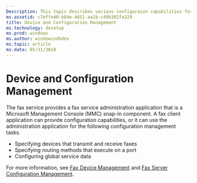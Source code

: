 ```yaml
---
Description: This topic describes various configuraion capabilities for fax service applications.
ms.assetid: c7effe40-b84e-4651-aa1b-c49b302fa229
title: Device and Configuration Management
ms.technology: desktop
ms.prod: windows
ms.author: windowssdkdev
ms.topic: article
ms.date: 05/31/2018
---
```


# Device and Configuration Management

The fax service provides a fax service administration application that is a Microsoft Management Console (MMC) snap-in component. A fax client application can provide configuration capabilities, or it can use the administration application for the following configuration management tasks.

-   Specifying devices that transmit and receive faxes
-   Specifying routing methods that execute on a port
-   Configuring global service data

For more information, see [Fax Device Management](-mfax-fax-device-management.md) and [Fax Server Configuration Management](-mfax-fax-server-configuration-management.md).

 

 



